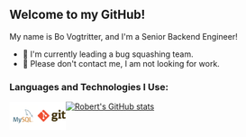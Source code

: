 ## Welcome to my GitHub!

My name is Bo Vogtritter, and I'm a Senior Backend Engineer!

* 🔭 I'm currently leading a bug squashing team.
* 💬 Please don't contact me, I am not looking for work.


### [](https://github.com/robertvogue/robertvogue/#languagesandtechnologies)Languages and Technologies I Use:

<img align="left" height="50" src="https://raw.githubusercontent.com/github/explore/80688e429a7d4ef2fca1e82350fe8e3517d3494d/topics/mysql/mysql.png">  <addr>
<img align="left" height="50" src="https://raw.githubusercontent.com/github/explore/80688e429a7d4ef2fca1e82350fe8e3517d3494d/topics/git/git.png"> <addr>
  
[![Robert's GitHub stats](https://github-readme-stats.vercel.app/api?username=robertvogue&theme=tokyonight&include_all_commits=true&show_icons=true&count_private=true&hide=contribs,issues)](https://github.com/anuraghazra/github-readme-stats)

